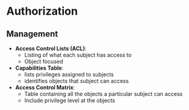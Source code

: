 # Authorization 

## Management 
- **Access Control Lists (ACL)**:
  - Listing of what each subject has access to
  - Object focused
- **Capabilities Table**:
  - lists privileges assigned to subjects
  - identifies objects that subject can access
- **Access Control Matrix**: 
  - Table containing all the objects a particular subject can access
  - Include privilege level at the objects 
